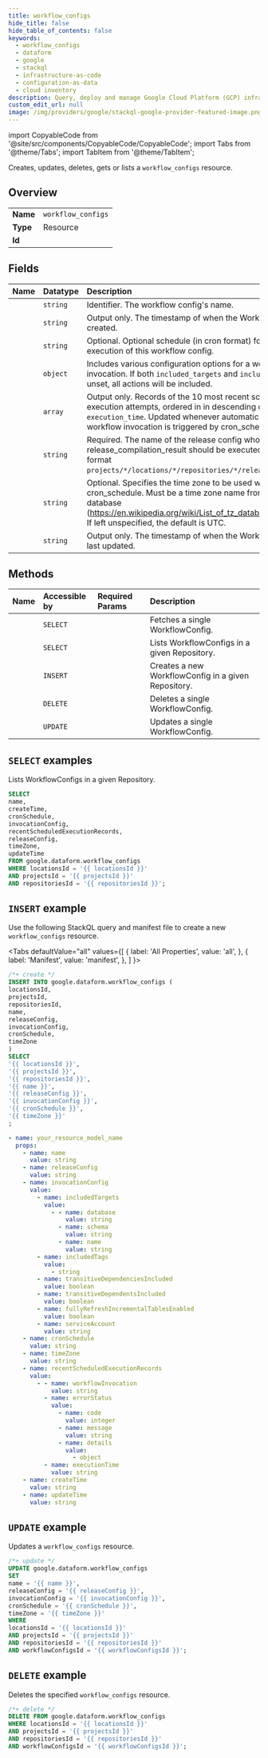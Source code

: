 ```yaml
---
title: workflow_configs
hide_title: false
hide_table_of_contents: false
keywords:
  - workflow_configs
  - dataform
  - google
  - stackql
  - infrastructure-as-code
  - configuration-as-data
  - cloud inventory
description: Query, deploy and manage Google Cloud Platform (GCP) infrastructure and resources using SQL
custom_edit_url: null
image: /img/providers/google/stackql-google-provider-featured-image.png
---
```


import CopyableCode from '@site/src/components/CopyableCode/CopyableCode';
import Tabs from '@theme/Tabs';
import TabItem from '@theme/TabItem';

Creates, updates, deletes, gets or lists a <code>workflow_configs</code> resource.

## Overview
<table><tbody>
<tr><td><b>Name</b></td><td><code>workflow_configs</code></td></tr>
<tr><td><b>Type</b></td><td>Resource</td></tr>
<tr><td><b>Id</b></td><td><CopyableCode code="google.dataform.workflow_configs" /></td></tr>
</tbody></table>

## Fields
| Name | Datatype | Description |
|:-----|:---------|:------------|
| <CopyableCode code="name" /> | `string` | Identifier. The workflow config's name. |
| <CopyableCode code="createTime" /> | `string` | Output only. The timestamp of when the WorkflowConfig was created. |
| <CopyableCode code="cronSchedule" /> | `string` | Optional. Optional schedule (in cron format) for automatic execution of this workflow config. |
| <CopyableCode code="invocationConfig" /> | `object` | Includes various configuration options for a workflow invocation. If both `included_targets` and `included_tags` are unset, all actions will be included. |
| <CopyableCode code="recentScheduledExecutionRecords" /> | `array` | Output only. Records of the 10 most recent scheduled execution attempts, ordered in in descending order of `execution_time`. Updated whenever automatic creation of a workflow invocation is triggered by cron_schedule. |
| <CopyableCode code="releaseConfig" /> | `string` | Required. The name of the release config whose release_compilation_result should be executed. Must be in the format `projects/*/locations/*/repositories/*/releaseConfigs/*`. |
| <CopyableCode code="timeZone" /> | `string` | Optional. Specifies the time zone to be used when interpreting cron_schedule. Must be a time zone name from the time zone database (https://en.wikipedia.org/wiki/List_of_tz_database_time_zones). If left unspecified, the default is UTC. |
| <CopyableCode code="updateTime" /> | `string` | Output only. The timestamp of when the WorkflowConfig was last updated. |

## Methods
| Name | Accessible by | Required Params | Description |
|:-----|:--------------|:----------------|:------------|
| <CopyableCode code="get" /> | `SELECT` | <CopyableCode code="locationsId, projectsId, repositoriesId, workflowConfigsId" /> | Fetches a single WorkflowConfig. |
| <CopyableCode code="list" /> | `SELECT` | <CopyableCode code="locationsId, projectsId, repositoriesId" /> | Lists WorkflowConfigs in a given Repository. |
| <CopyableCode code="create" /> | `INSERT` | <CopyableCode code="locationsId, projectsId, repositoriesId" /> | Creates a new WorkflowConfig in a given Repository. |
| <CopyableCode code="delete" /> | `DELETE` | <CopyableCode code="locationsId, projectsId, repositoriesId, workflowConfigsId" /> | Deletes a single WorkflowConfig. |
| <CopyableCode code="patch" /> | `UPDATE` | <CopyableCode code="locationsId, projectsId, repositoriesId, workflowConfigsId" /> | Updates a single WorkflowConfig. |

## `SELECT` examples

Lists WorkflowConfigs in a given Repository.

```sql
SELECT
name,
createTime,
cronSchedule,
invocationConfig,
recentScheduledExecutionRecords,
releaseConfig,
timeZone,
updateTime
FROM google.dataform.workflow_configs
WHERE locationsId = '{{ locationsId }}'
AND projectsId = '{{ projectsId }}'
AND repositoriesId = '{{ repositoriesId }}';
```

## `INSERT` example

Use the following StackQL query and manifest file to create a new <code>workflow_configs</code> resource.

<Tabs
    defaultValue="all"
    values={[
        { label: 'All Properties', value: 'all', },
        { label: 'Manifest', value: 'manifest', },
    ]
}>
<TabItem value="all">

```sql
/*+ create */
INSERT INTO google.dataform.workflow_configs (
locationsId,
projectsId,
repositoriesId,
name,
releaseConfig,
invocationConfig,
cronSchedule,
timeZone
)
SELECT 
'{{ locationsId }}',
'{{ projectsId }}',
'{{ repositoriesId }}',
'{{ name }}',
'{{ releaseConfig }}',
'{{ invocationConfig }}',
'{{ cronSchedule }}',
'{{ timeZone }}'
;
```
</TabItem>
<TabItem value="manifest">

```yaml
- name: your_resource_model_name
  props:
    - name: name
      value: string
    - name: releaseConfig
      value: string
    - name: invocationConfig
      value:
        - name: includedTargets
          value:
            - - name: database
                value: string
              - name: schema
                value: string
              - name: name
                value: string
        - name: includedTags
          value:
            - string
        - name: transitiveDependenciesIncluded
          value: boolean
        - name: transitiveDependentsIncluded
          value: boolean
        - name: fullyRefreshIncrementalTablesEnabled
          value: boolean
        - name: serviceAccount
          value: string
    - name: cronSchedule
      value: string
    - name: timeZone
      value: string
    - name: recentScheduledExecutionRecords
      value:
        - - name: workflowInvocation
            value: string
          - name: errorStatus
            value:
              - name: code
                value: integer
              - name: message
                value: string
              - name: details
                value:
                  - object
          - name: executionTime
            value: string
    - name: createTime
      value: string
    - name: updateTime
      value: string

```
</TabItem>
</Tabs>

## `UPDATE` example

Updates a <code>workflow_configs</code> resource.

```sql
/*+ update */
UPDATE google.dataform.workflow_configs
SET 
name = '{{ name }}',
releaseConfig = '{{ releaseConfig }}',
invocationConfig = '{{ invocationConfig }}',
cronSchedule = '{{ cronSchedule }}',
timeZone = '{{ timeZone }}'
WHERE 
locationsId = '{{ locationsId }}'
AND projectsId = '{{ projectsId }}'
AND repositoriesId = '{{ repositoriesId }}'
AND workflowConfigsId = '{{ workflowConfigsId }}';
```

## `DELETE` example

Deletes the specified <code>workflow_configs</code> resource.

```sql
/*+ delete */
DELETE FROM google.dataform.workflow_configs
WHERE locationsId = '{{ locationsId }}'
AND projectsId = '{{ projectsId }}'
AND repositoriesId = '{{ repositoriesId }}'
AND workflowConfigsId = '{{ workflowConfigsId }}';
```
